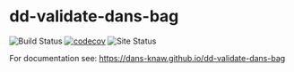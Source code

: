 dd-validate-dans-bag
===========
![Build Status](https://github.com/DANS-KNAW/dd-validate-dans-bag/actions/workflows/build.yml/badge.svg)
[![codecov](https://codecov.io/gh/DANS-KNAW/dd-validate-dans-bag/branch/master/graph/badge.svg)](https://codecov.io/gh/DANS-KNAW/dd-validate-dans-bag)
![Site Status](https://github.com/DANS-KNAW/dd-validate-dans-bag/actions/workflows/docs.yml/badge.svg)

For documentation see: https://dans-knaw.github.io/dd-validate-dans-bag
